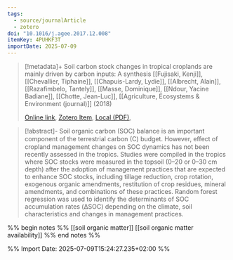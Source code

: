 ```yaml
---
tags:
  - source/journalArticle
  - zotero
doi: "10.1016/j.agee.2017.12.008"
itemKey: 4PUHKF3T
importDate: 2025-07-09
---
```

>[!metadata]+
> Soil carbon stock changes in tropical croplands are mainly driven by carbon inputs: A synthesis
> [[Fujisaki, Kenji]], [[Chevallier, Tiphaine]], [[Chapuis-Lardy, Lydie]], [[Albrecht, Alain]], [[Razafimbelo, Tantely]], [[Masse, Dominique]], [[Ndour, Yacine Badiane]], [[Chotte, Jean-Luc]], 
> [[Agriculture, Ecosystems & Environment (journal)]] (2018)
> 
> [Online link](https://linkinghub.elsevier.com/retrieve/pii/S0167880917305443), [Zotero Item](zotero://select/library/items/4PUHKF3T), [Local (PDF)](file://C:/Users/aburg/Documents/references/zotero/storage/4B2N4NKP/Fujisaki2018_Soilcarbon.pdf), 

>[!abstract]-
>Soil organic carbon (SOC) balance is an important component of the terrestrial carbon (C) budget. However, eﬀect of cropland management changes on SOC dynamics has not been recently assessed in the tropics. Studies were compiled in the tropics where SOC stocks were measured in the topsoil (0–20 or 0–30 cm depth) after the adoption of management practices that are expected to enhance SOC stocks, including tillage reduction, crop rotation, exogenous organic amendments, restitution of crop residues, mineral amendments, and combinations of these practices. Random forest regression was used to identify the determinants of SOC accumulation rates (ΔSOC) depending on the climate, soil characteristics and changes in management practices.

%% begin notes %%
[[soil organic matter]]
[[soil organic matter availability]]
%% end notes %%

%% Import Date: 2025-07-09T15:24:27.235+02:00 %%
